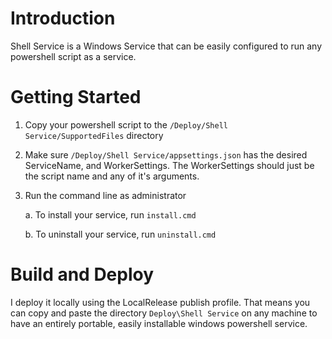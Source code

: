 # Introduction 
Shell Service is a Windows Service that can be easily configured to run any powershell script as a service.

# Getting Started
1. Copy your powershell script to the `/Deploy/Shell Service/SupportedFiles` directory
1. Make sure `/Deploy/Shell Service/appsettings.json` has the desired ServiceName, and WorkerSettings. The WorkerSettings should just be the script name and any of it's arguments.
1. Run the command line as administrator

    a. To install your service, run `install.cmd`

    b. To uninstall your service, run `uninstall.cmd`

# Build and Deploy
I deploy it locally using the LocalRelease publish profile. That means you can copy and paste the directory `Deploy\Shell Service` on any machine to have an entirely portable, easily installable windows powershell service.
